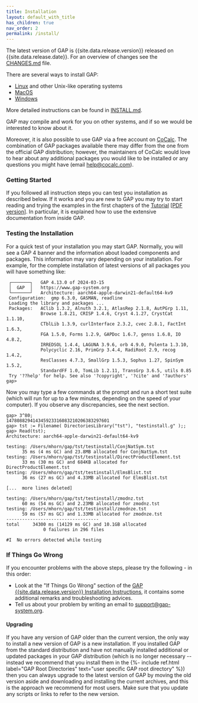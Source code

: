 ```yaml
---
title: Installation
layout: default_with_title
has_children: true
nav_order: 2
permalink: /install/
---
```


The latest version of GAP is {{site.data.release.version}} released on {{site.data.release.date}}.
For an overview of changes see the
[CHANGES.md](https://github.com/gap-system/gap/blob/master/CHANGES.md) file.

There are several ways to install GAP:

- <a href="linux">Linux</a> and other Unix-like operating systems
- <a href="mac">MacOS</a>
- <a href="windows">Windows</a>

More detailed instructions can be found in [INSTALL.md](https://github.com/gap-system/gap/blob/v{{site.data.release.version}}/INSTALL.md).


GAP may compile and work for you on other systems, and if so we would 
be interested to know about it.
<!-- 
You can also try GAP online in a [Jupyter](https://jupyter.org/)
notebook running on [Binder](https://mybinder.org/), following
instructions from the README file in <a
href="https://github.com/gap-system/try-gap-in-jupyter">this repository</a>.
 -->
Moreover, it is also possible to use GAP via a free account on
[CoCalc](https://cocalc.com/).
The combination of GAP packages available there may differ from
the one from the official GAP distribution; however, the maintainers
of CoCalc would love to hear about any additional packages you
would like to be installed or any questions you might have
(email <help@cocalc.com>).


### Getting Started

If you followed all instruction steps you can test you installation as described below. 
If it works and you are new to GAP you may try to start reading and
trying the examples in the first chapters of the <a
href="{{ site.docsurl }}/doc/tut/chap0_mj.html">Tutorial</a>
[<a href="{{ site.docsurl }}/doc/tut/manual.pdf">PDF version</a>].
In particular, it is explained how to use the extensive documentation
from inside GAP.


### Testing the Installation<a name="Test"></a>

For a quick test of your installation you may start GAP.
Normally, you will see a GAP&nbsp;4 banner and the information about loaded 
components and packages. This information may vary depending 
on  your installation.  For  example,  for  the complete installation of 
latest versions of all packages you will have something like:

```
 ┌───────┐   GAP 4.13.0 of 2024-03-15
 │  GAP  │   https://www.gap-system.org
 └───────┘   Architecture: aarch64-apple-darwin21-default64-kv9
 Configuration:  gmp 6.3.0, GASMAN, readline
 Loading the library and packages ...
 Packages:   AClib 1.3.2, Alnuth 3.2.1, AtlasRep 2.1.8, AutPGrp 1.11,
             Browse 1.8.21, CRISP 1.4.6, Cryst 4.1.27, CrystCat 1.1.10,
             CTblLib 1.3.9, curlInterface 2.3.2, cvec 2.8.1, FactInt 1.6.3,
             FGA 1.5.0, Forms 1.2.9, GAPDoc 1.6.7, genss 1.6.8, IO 4.8.2,
             IRREDSOL 1.4.4, LAGUNA 3.9.6, orb 4.9.0, Polenta 1.3.10,
             Polycyclic 2.16, PrimGrp 3.4.4, RadiRoot 2.9, recog 1.4.2,
             ResClasses 4.7.3, SmallGrp 1.5.3, Sophus 1.27, SpinSym 1.5.2,
             StandardFF 1.0, TomLib 1.2.11, TransGrp 3.6.5, utils 0.85
 Try '??help' for help. See also '?copyright', '?cite' and '?authors'
gap> 
```

Now you may
type  a  few  commands at the prompt and run a short test suite (which
will run for up to a few minutes, depending on the speed of your computer).
If you observe any discrepancies, see the next section.

```
gap> 3^80;
147808829414345923316083210206383297601
gap> tst := Filename( DirectoriesLibrary("tst"), "testinstall.g" );;
gap> Read(tst);
Architecture: aarch64-apple-darwin21-default64-kv9

testing: /Users/mhorn/gap/tst/testinstall/ConjNatSym.tst
      35 ms (4 ms GC) and 23.8MB allocated for ConjNatSym.tst
testing: /Users/mhorn/gap/tst/testinstall/DirectProductElement.tst
      33 ms (30 ms GC) and 684KB allocated for DirectProductElement.tst
testing: /Users/mhorn/gap/tst/testinstall/ElmsBlist.tst
      36 ms (27 ms GC) and 4.33MB allocated for ElmsBlist.tst

[...  more lines deleted]

testing: /Users/mhorn/gap/tst/testinstall/zmodnz.tst
      60 ms (54 ms GC) and 2.23MB allocated for zmodnz.tst
testing: /Users/mhorn/gap/tst/testinstall/zmodnze.tst
      59 ms (57 ms GC) and 1.33MB allocated for zmodnze.tst
-----------------------------------
total     34300 ms (14129 ms GC) and 10.1GB allocated
              0 failures in 296 files

#I  No errors detected while testing

```

### If Things Go Wrong

If you encounter problems with the above steps, please try the following -
in this order:

- Look at the "If Things Go Wrong" section of the
<a href="https://github.com/gap-system/gap/blob/master/INSTALL.md">GAP {{site.data.release.version}} Installation Instructions</a>,
it contains some additional remarks and troubleshooting advices.
- Tell us about your problem by writing an email to <support@gap-system.org>.


#### Upgrading

If you have any version of GAP older than the current version, the only way to install a new version of GAP is a new installation.
If you installed GAP from the standard distribution and have not manually installed additional or 
updated packages in your GAP distribution (which is no
longer necessary -- instead we recommend that you 
install them in the 
{%- include ref.html label="GAP Root Directories" text="user specific GAP root directory" %}) 
then you can always upgrade to the latest version of GAP by moving the old version aside 
and downloading and installing the current archives, and this is the approach we recommend 
for most users. Make sure that you update any scripts or links to refer to the new version.

